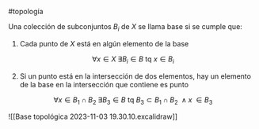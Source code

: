#topología 

Una colección de subconjuntos $B_i$ de $X$ se llama base si se cumple que:

1. Cada punto de $X$ está en algún elemento de la base

$$\forall x\in X \; \exists B_i \in B \text{ tq } x \in B_i$$

2. Si un punto está en la intersección de dos elementos, hay un elemento de la base en la intersección que contiene es punto

$$\forall x \in B_1 \cap B_2 \; \exists B_3 \in B \text{ tq } B_3 \subset B_1 \cap B_2 \; \land x \; \in B_3$$

![[Base topológica 2023-11-03 19.30.10.excalidraw]]
